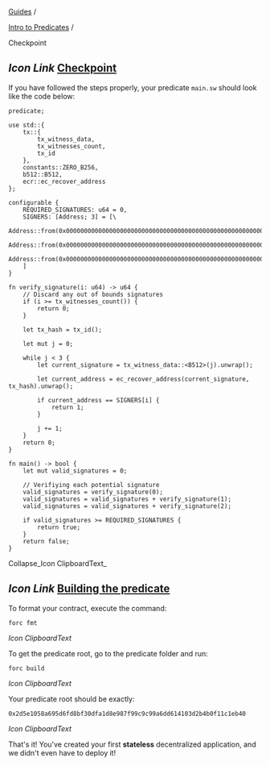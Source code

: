 [Guides](https://docs.fuel.network/guides/) /

[Intro to Predicates](https://docs.fuel.network/guides/intro-to-predicates/) /

Checkpoint

## _Icon Link_ [Checkpoint](https://docs.fuel.network/guides/intro-to-predicates/checkpoint/\#checkpoint)

If you have followed the steps properly, your predicate `main.sw` should look like the code below:

```fuel_Box fuel_Box-idXKMmm-css
predicate;

use std::{
    tx::{
        tx_witness_data,
        tx_witnesses_count,
        tx_id
    },
    constants::ZERO_B256,
    b512::B512,
    ecr::ec_recover_address
};

configurable {
    REQUIRED_SIGNATURES: u64 = 0,
    SIGNERS: [Address; 3] = [\
        Address::from(0x0000000000000000000000000000000000000000000000000000000000000000),\
        Address::from(0x0000000000000000000000000000000000000000000000000000000000000000),\
        Address::from(0x0000000000000000000000000000000000000000000000000000000000000000)\
    ]
}

fn verify_signature(i: u64) -> u64 {
    // Discard any out of bounds signatures
    if (i >= tx_witnesses_count()) {
        return 0;
    }

    let tx_hash = tx_id();

    let mut j = 0;

    while j < 3 {
        let current_signature = tx_witness_data::<B512>(j).unwrap();

        let current_address = ec_recover_address(current_signature, tx_hash).unwrap();

        if current_address == SIGNERS[i] {
            return 1;
        }

        j += 1;
    }
    return 0;
}

fn main() -> bool {
    let mut valid_signatures = 0;

    // Verifiying each potential signature
    valid_signatures = verify_signature(0);
    valid_signatures = valid_signatures + verify_signature(1);
    valid_signatures = valid_signatures + verify_signature(2);

    if valid_signatures >= REQUIRED_SIGNATURES {
        return true;
    }
    return false;
}
```

Collapse_Icon ClipboardText_

## _Icon Link_ [Building the predicate](https://docs.fuel.network/guides/intro-to-predicates/checkpoint/\#building-the-predicate)

To format your contract, execute the command:

```fuel_Box fuel_Box-idXKMmm-css
forc fmt
```

_Icon ClipboardText_

To get the predicate root, go to the predicate folder and run:

```fuel_Box fuel_Box-idXKMmm-css
forc build
```

_Icon ClipboardText_

Your predicate root should be exactly:

```fuel_Box fuel_Box-idXKMmm-css
0x2d5e1058a695d6fd8bf30dfa1d8e987f99c9c99a6dd614103d2b4b0f11c1eb40
```

_Icon ClipboardText_

That's it! You've created your first **stateless** decentralized application, and we didn't even have to deploy it!